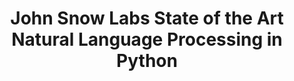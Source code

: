 ---
layout: landing
comment: no
title: 'John Snow Labs <span>State of the Art Natural Language Processing in Python</span>'
excerpt: John Snow Labs' NLP & LLM ecosystem include software libraries for state-of-the-art AI at scale, Responsible AI, No-Code AI, and access to over 40,000 models for Healthcare, Legal, Finance, and Visual  NLP.
seotitle: Spark NLP – State of the Art NLP in Python, Java, and Scala – John Snow Labs.
permalink: /
header: true
article_header:
  actions:
    - text: Get Started
      type: active
      url: /docs/en/jsl/install
    - text: View Demo
      type: trans
      url: /demos
    - text: '<i class="fab fa-github"></i> GitHub'
      type: trans
      url: https://github.com/JohnSnowLabs/spark-nlp-workshop/tree/master/tutorials/Certification_Trainings
    # - text: '<i class="fab fa-slack-hash"></i> Slack'
    #   type: outline-theme-dark
    #   url: https://join.slack.com/t/spark-nlp/shared_invite/enQtNjA4MTE2MDI1MDkxLWVjNWUzOGNlODg1Y2FkNGEzNDQ1NDJjMjc3Y2FkOGFmN2Q3ODIyZGVhMzU0NGM3NzRjNDkyZjZlZTQ0YzY1N2I
  height: 20vh
  theme: dark
data:
  sections:
    - threeblocks:
        - title: Natively Python
          image:
            src: /assets/images/home/natively_python.svg
          excerpt: Seamless integration of John Snow Labs' ecosystem with common Python libraries.
        - title: Powerful One-Liners
          image:
            src: /assets/images/home/powerfull_oneliners.svg
          excerpt: 10,000+ models in 250+ languages are at your fingertips with one line of code.
        - title: Open Source
          image:
            src: /assets/images/home/open_source_home.svg
          excerpt: Open Source software, widely deployed, back by an active community.
    - title: Powered by the most widely used <a target="_blank" href="https://www.johnsnowlabs.com/spark-nlp/">NLP library</a> in the enterprise
      top: yes
      excerpt: Gradient Flow NLP Survey, 2021.
      bigimage: /assets/images/home/nlp_libraries.png
      

    - title: Quick and Easy
      install: yes
      excerpt: Available on <a href="https://pypi.org/project/johnsnowlabs/" target="_blank">PyPI</a> and <a href="https://anaconda.org/johnsnowlabs/johnsnowlabs" target="_blank">Conda</a>. 
      actions:
        - text: Install JohnSnowLabs
          type: big_btn
          url: /docs/en/jsl/install

    - title: Complete NLP Ecosystem   
      ecosystem: yes
      tab-header:
        - text: <span>Free</span>Spark NLP
        - text: <span>Free</span>NLP Display
        - text: <span>Free</span>NLP Test
        - text: Generative AI Lab
        - text: Healthcare NLP
        - text: Finance NLP
        - text: Legal NLP
        - text: Visual NLP
      tab-body:
        - text: Spark NLP
          description: Open-Source text processing library for Python, Java, and Scala. It provides production-grade, scalable, and trainable versions of the latest research in natural language processing.
          img: /assets/images/home/23_05_2023.jpg

        - text: NLP Display
          description: Open-Source Python library for visualizing the annotations generated with Spark NLP. 
          img: /assets/images/nlpdisplay.png

        - text: NLP Test
          description: Deliver safe and effective models with an open-source library by generating & running over 50 test types on the most popular NLP libraries & tasks.
          img: /assets/images/home/nlp_test.jpg

        - text: Generative AI Lab
          link: https://www.johnsnowlabs.com/nlp-lab/
          description: The Most Widely Used Human-in-the-loop Tool by Enterprise AI Teams
          img: /assets/images/home/nlp_lab.png

        - text: Healthcare NLP
          link: https://www.johnsnowlabs.com/healthcare-nlp/
          description: State-of-the-Art NLP Library for understanding clinical and biomedical text. 
          img: /assets/images/home/HealthcareNLP.jpg

        - text: Finance NLP
          link: https://www.johnsnowlabs.com/finance-nlp/
          description: State-of-the-Art NLP Library for understanding financial documents. 
          img: /assets/images/home/finance_nlp.png

        - text: Legal NLP
          link: https://www.johnsnowlabs.com/legal-nlp/
          description: State-of-the-Art NLP Library for understanding legal documents.
          img: /assets/images/home/legal_nlp.png

        - text: Visual NLP
          link: https://www.johnsnowlabs.com/visual-nlp/
          description: Visual document understanding library for extracting information from images, scanned documents, PDFs, DOCX, and DICOM files.
          img: /assets/images/home/visual_nlp.png

    - title: Trusted By
      trusted: yes
      featureitem: sponsor
      children:
        - title:
          image:
            src: https://upload.wikimedia.org/wikipedia/commons/thumb/9/96/Microsoft_logo_%282012%29.svg/500px-Microsoft_logo_%282012%29.svg.png
            url: https://www.microsoft.com/
        - title:
          image:
            src: https://upload.wikimedia.org/wikipedia/commons/thumb/2/2f/Google_2015_logo.svg/500px-Google_2015_logo.svg.png
            url: https://cloud.google.com/
            style: "padding: 25px;"
        - title:
          image:
            src: https://upload.wikimedia.org/wikipedia/commons/thumb/a/a9/Amazon_logo.svg/500px-Amazon_logo.svg.png
            url: https://amazon.com/
            style: "padding: 25px;"
        - title:
          image:
            src: https://upload.wikimedia.org/wikipedia/commons/thumb/0/0e/Intel_logo_%282020%2C_light_blue%29.svg/200px-Intel_logo_%282020%2C_light_blue%29.svg.png
            url: https://www.intel.com/
            style: "padding: 25px;"
        - title:
          image:
            src: https://upload.wikimedia.org/wikipedia/commons/thumb/5/51/IBM_logo.svg/500px-IBM_logo.svg.png
            url: https://www.ibm.com/
            style: "padding: 25px;"
        - title:
          image:
            src: https://databricks.com/wp-content/themes/databricks/assets/images/header_logo_2x.png
            url: https://databricks.com/
        - title:
          image:
            src: https://upload.wikimedia.org/wikipedia/commons/thumb/d/df/ArcGIS_logo.png/600px-ArcGIS_logo.png
            url: https://www.esri.com/en-us/home
            style: "padding: 20px;"
        - title:
          image:
            src: https://i.pinimg.com/originals/cf/bc/c6/cfbcc6418a4e7ba4c780c101559ff9e1.jpg
            url: https://www.shell.com/
        - title:
          image:
            src: https://upload.wikimedia.org/wikipedia/commons/thumb/c/ca/Walmart_logo.svg/800px-Walmart_logo.svg.png
            url: https://www.walmart.com/
        - title:
          image:
            src: https://upload.wikimedia.org/wikipedia/commons/c/c2/Allianz_rgb_72.jpg
            url: https://www.allianz.com/en.html
            style: "padding: 17px;"
        - title:
          image:
            src: https://upload.wikimedia.org/wikipedia/commons/thumb/f/f9/DaimlerLogo.svg/1200px-DaimlerLogo.svg.png
            url: https://www.daimler.com/en/
        - title:
          image:
            src: https://upload.wikimedia.org/wikipedia/commons/thumb/c/c9/Nuance_Communications_logo_2018.svg/640px-Nuance_Communications_logo_2018.svg.png
            url: https://www.nuance.com/index.html
        - title:
          image:
            src: https://www.thetradedesk.com/assets/global/ttd-logo.svg
            url: https://www.thetradedesk.com/us
        - title:
          image:
            src: /assets/images/home/Clarivate_Analytics_logo.svg.png
            url: https://clarivate.com
        - title:
          image:
            src: https://logos-world.net/wp-content/uploads/2020/12/Ericsson-Logo.png
            url: https://www.ericsson.com/
        - title:
          image:
            src: https://upload.wikimedia.org/wikipedia/commons/9/95/Infosys_logo.svg
            url: https://www.infosys.com/
        - title:
          image:
            src: https://upload.wikimedia.org/wikipedia/commons/thumb/6/68/Novartis-Logo.svg/800px-Novartis-Logo.svg.png
            url: https://www.novartis.com/
        - title:
          image:
            src: https://upload.wikimedia.org/wikipedia/commons/thumb/a/ab/Amgen.svg/1280px-Amgen.svg.png
            url: https://www.amgen.com/
        - title:
          image:
            src: https://give.providence.org/WA/hospiceseattle/image/providence-health-services.svg
            url: https://www.providence.org/
        - title:
          image:
            src: https://cdn-static.findly.com/wp-content/uploads/sites/803/2019/03/Highmarkhealth.jpg
            url: https://www.highmarkhealth.org/
        - title:
          image:
            src: https://upload.wikimedia.org/wikipedia/commons/thumb/5/50/Oracle_logo.svg/1280px-Oracle_logo.svg.png
            url: https://www.oracle.com/index.html
        - title:
          image:
            src: https://upload.wikimedia.org/wikipedia/commons/thumb/5/56/Deloitte.svg/1024px-Deloitte.svg.png
            url: https://www2.deloitte.com/
        - title:
          image:
            src: https://upload.wikimedia.org/wikipedia/commons/thumb/9/9d/L%27Or%C3%A9al_logo.svg/1280px-L%27Or%C3%A9al_logo.svg.png
            url: https://www.loreal.com/en/
        - title:
          image:
            src: https://companieslogo.com/img/orig/IDXX-d9c286e7.png?t=1592707160
            url: https://www.idexx.com/en/
        - title:
          image:
            src: https://upload.wikimedia.org/wikipedia/commons/thumb/8/81/Verizon_2015_logo_-vector.svg/500px-Verizon_2015_logo_-vector.svg.png
            url: https://www.verizonwireless.com/
            style: "padding: 10px;"
        - title:
          image:
            src: https://upload.wikimedia.org/wikipedia/commons/f/fa/Indeed_logo.png
            url: https://www.indeed.com/
            style: "padding: 10px;"
        - title:
          image:
            src: https://upload.wikimedia.org/wikipedia/commons/thumb/9/98/Capital_One_logo.svg/500px-Capital_One_logo.svg.png
            url: https://www.capitalone.com/
            style: "padding: 10px;"
        - title:
          image:
            src: https://upload.wikimedia.org/wikipedia/commons/thumb/3/37/Viacom_logo.svg/500px-Viacom_logo.svg.png
            url: https://www.viacbs.com/
            style: "padding: 10px;"
        - title:
          image:
            src: https://upload.wikimedia.org/wikipedia/commons/thumb/9/93/Mck_logo_pos_col_rgb.svg/500px-Mck_logo_pos_col_rgb.svg.png
            url: https://www.mckesson.com/
            style: "padding: 10px;"
        - title:
          image:
            src: /assets/images/home/merck.jpg
            url: https://www.merck.com/
        - title:
          image:
            src: https://upload.wikimedia.org/wikipedia/commons/thumb/1/17/Roche_Logo.svg/500px-Roche_Logo.svg.png
            url: https://www.roche.com/
            style: "padding: 25px;"
        - title:
          image:
            src: https://selectdata.com/wp-content/uploads/2019/12/logo.png
            url: https://selectdata.com/
            style: "padding: 10px;"
        - title:
          image:
            src: https://www.uipath.com/hs-fs/hubfs/UiReBoot-Logo-TM.jpg?width=3091&name=UiReBoot-Logo-TM.jpg
            url: https://www.uipath.com/
        - title:
          image:
            src: https://connection.asco.org/sites/asco_connection/files/styles/article_image/public/pictures/ASCO_March_CancerLinQ.jpg
            url: https://www.cancerlinq.org/

        - title:
          image:
            src: https://upload.wikimedia.org/wikipedia/commons/thumb/0/01/1_Heart_Aetna_logo_sm_rgb_violet.png/800px-1_Heart_Aetna_logo_sm_rgb_violet.png
            url: https://www.aetna.com/
        - title:
          image:
            src: https://upload.wikimedia.org/wikipedia/commons/thumb/3/34/DocuSign_logo.png/800px-DocuSign_logo.png
            url: https://www.docusign.fr/
        - title:
          image:
            src: https://upload.wikimedia.org/wikipedia/commons/thumb/f/f1/UCLA-HealthSystem-Logo-RGB.png/800px-UCLA-HealthSystem-Logo-RGB.png
            url: https://www.uclahealth.org/
        - title:
          image:
            src: https://upload.wikimedia.org/wikipedia/commons/thumb/5/53/Rand_Corporation_logo.svg/600px-Rand_Corporation_logo.svg.png
            url: https://www.rand.org/
            style: "padding: 29px;"

        - title:
          image:
            src: https://upload.wikimedia.org/wikipedia/fr/thumb/8/8e/Centre_national_de_la_recherche_scientifique.svg/2048px-Centre_national_de_la_recherche_scientifique.svg.png
            url: https://iscpif.fr/
            style: "padding: 30px;"
        - title:
          image:
            src: https://upload.wikimedia.org/wikipedia/commons/thumb/d/de/Imperial_logo.svg/500px-Imperial_logo.svg.png
            url: https://www.imperial.ac.uk/
        - title:
          image:
            src: https://upload.wikimedia.org/wikipedia/commons/6/6b/Georgia_Tech_shortened_logo.png
            url: https://www.gatech.edu/
        - title:
          image:
            src: https://upload.wikimedia.org/wikipedia/commons/5/57/Stanford_logo_%282008-2012%29.png
            url: https://www.stanford.edu/
        - title:
          image:
            src: https://www.iisc.ac.in/wp-content/uploads/2020/08/IISc_Master_Seal_Black_Transparent.png
            url: https://www.iisc.ac.in/
        - title:
          image:
            src: https://www.wikicu.com/images/thumb/b/ba/BastardShield.png/300px-BastardShield.png
            url: https://www.columbia.edu/
            style: "padding: 25px;"
        - title:
          image:
            src: https://upload.wikimedia.org/wikipedia/en/thumb/7/79/University_of_Chicago_shield.svg/1200px-University_of_Chicago_shield.svg.png
            url: https://www.uchicago.edu/
            style: "padding: 29px;"
        - title:
          image:
            src: https://i.pinimg.com/originals/be/30/48/be304864a1e2a400320041cffb5acb3f.png
            url: https://www.ox.ac.uk/
            style: "padding: 29px;"
        - title:
          image:
            src: https://u-paris.fr/wp-content/uploads/2019/03/Universite_Paris_logo_horizontal.jpg
            url: https://u-paris.fr/en/
        - title:
          image:
            src: https://upload.wikimedia.org/wikipedia/commons/f/f9/Logo_Med_Uni_Graz.png
            url: https://www.medunigraz.at/
            style: "padding: 20px;"

    - title: Active Community Support
      theme: dark
      bottom: yes
      topclass: bottom_section
      excerpt:
      classmenu: three_a
      actions:
        - text: View Demo
          type: trans
          url: /demos
        - text: Examples
          type: trans
          url: https://github.com/JohnSnowLabs/spark-nlp-workshop/tree/master/tutorials/Certification_Trainings
        - text: '<i class="fab fa-slack-hash"></i> Slack'
          type: trans
          url: https://join.slack.com/t/spark-nlp/shared_invite/zt-198dipu77-L3UWNe_AJ8xqDk0ivmih5Q
      background_color: "#0098DA"


---